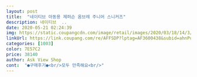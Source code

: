 ```yaml
---
layout: post 
title:  "네이티브 아동용 제퍼슨 옴브레 주니어 스니커즈" 
description: 네이티브  ..
date: 2020-05-21 02:24:39 
img: https://static.coupangcdn.com/image/retail/images/2020/03/18/14/3/60eb2bd7-523a-4d65-b846-6713c2a137f8.jpg 
linkUrl: https://link.coupang.com/re/AFFSDP?lptag=AF3600438&subid=ahnPublicAsk&pageKey=1370584987&itemId=2403135966&vendorItemId=70388915753&traceid=V0-113-94881042d5dd2054 
categories: [1003] 
color: 7E57C2 
price: 38140 
author: Ask View Shop 
cont:  "●구매후기●<br/>모두 만족해요<br/>" 
---
```

